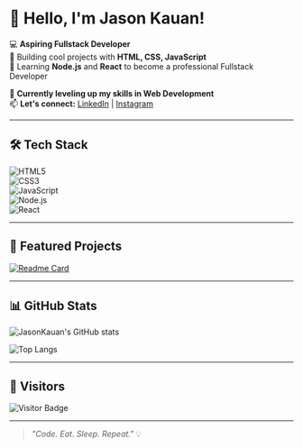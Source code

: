 # 👋 Hello, I'm Jason Kauan!

💻 **Aspiring Fullstack Developer**  
🎯 Building cool projects with **HTML, CSS, JavaScript**  
🚀 Learning **Node.js** and **React** to become a professional Fullstack Developer  

🌱 **Currently leveling up my skills in Web Development**  
📫 **Let's connect:** [LinkedIn](https://www.linkedin.com/in/jason-soares-9bb40335a) | [Instagram](https://instagram.com/Jason.diass)  

---

## 🛠️ Tech Stack

![HTML5](https://img.shields.io/badge/HTML5-E34F26?style=for-the-badge&logo=html5&logoColor=white)  
![CSS3](https://img.shields.io/badge/CSS3-1572B6?style=for-the-badge&logo=css3&logoColor=white)  
![JavaScript](https://img.shields.io/badge/JavaScript-F7DF1E?style=for-the-badge&logo=javascript&logoColor=black)  
![Node.js](https://img.shields.io/badge/Node.js-339933?style=for-the-badge&logo=nodedotjs&logoColor=white)  
![React](https://img.shields.io/badge/React-20232A?style=for-the-badge&logo=react&logoColor=61DAFB)  

---

## 📌 Featured Projects

<!-- Automatic list of your pinned repos or recent projects -->
[![Readme Card](https://github-readme-stats.vercel.app/api/pin/?username=JasonKauan&repo=NomeDoSeuRepositorio)](https://github.com/JasonKauan/NomeDoSeuRepositorio)  

<!-- Adicione mais cards com os projetos que você quer destacar -->

---

## 📊 GitHub Stats

![JasonKauan's GitHub stats](https://github-readme-stats.vercel.app/api?username=JasonKauan&show_icons=true&theme=radical)

![Top Langs](https://github-readme-stats.vercel.app/api/top-langs/?username=JasonKauan&layout=compact&theme=radical)

---

## 👀 Visitors

![Visitor Badge](https://visitor-badge.laobi.icu/badge?page_id=JasonKauan.JasonKauan)

---

> *"Code. Eat. Sleep. Repeat."* 💡

